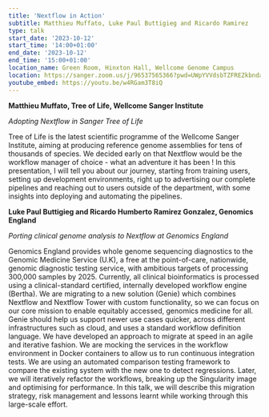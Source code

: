 ```yaml
---
title: 'Nextflow in Action'
subtitle: Matthieu Muffato, Luke Paul Buttigieg and Ricardo Ramirez
type: talk
start_date: '2023-10-12'
start_time: '14:00+01:00'
end_date: '2023-10-12'
end_time: '15:00+01:00'
location_name: Green Room, Hinxton Hall, Wellcome Genome Campus
location: https://sanger.zoom.us/j/96537565366?pwd=UWpYVVdsbTZFREZkbndaZGNkNGJrdz09
youtube_embed: https://youtu.be/w4RGam3T8iQ
---
```


**Matthieu Muffato, Tree of Life, Wellcome Sanger Institute**

_Adopting Nextflow in Sanger Tree of Life_

Tree of Life is the latest scientific programme of the Wellcome Sanger Institute, aiming at producing reference genome assemblies for tens of thousands of species. We decided early on that Nextflow would be the workflow manager of choice - what an adventure it has been ! In this presentation, I will tell you about our journey, starting from training users, setting up development environments, right up to advertising our complete pipelines and reaching out to users outside of the department, with some insights into deploying and automating the pipelines.

**Luke Paul Buttigieg and Ricardo Humberto Ramirez Gonzalez, Genomics England**

_Porting clinical genome analysis to Nextflow at Genomics England_

Genomics England provides whole genome sequencing diagnostics to the Genomic Medicine Service (U.K), a free at the point-of-care, nationwide, genomic diagnostic testing service, with ambitious targets of processing 300,000 samples by 2025. Currently, all clinical bioinformatics is processed using a clinical-standard certified, internally developed workflow engine (Bertha). We are migrating to a new solution (Genie) which combines Nextflow and Nextflow Tower with custom functionality, so we can focus on our core mission to enable equitably accessed, genomics medicine for all. Genie should help us support newer use cases quicker, across different infrastructures such as cloud, and uses a standard workflow definition language. We have developed an approach to migrate at speed in an agile and iterative fashion. We are mocking the services in the workflow environment in Docker containers to allow us to run continuous integration tests. We are using an automated comparison testing framework to compare the existing system with the new one to detect regressions. Later, we will iteratively refactor the workflows, breaking up the Singularity image and optimising for performance. In this talk, we will describe this migration strategy, risk management and lessons learnt while working through this large-scale effort.
